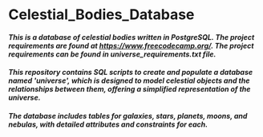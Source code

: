 # Celestial_Bodies_Database
#### _This is a database of celestial bodies written in PostgreSQL. The project requirements are found at https://www.freecodecamp.org/. The project requirements can be found in universe_requirements.txt file._

#### _This repository contains SQL scripts to create and populate a database named 'universe', which is designed to model celestial objects and the relationships between them, offering a simplified representation of the universe._

#### _The database includes tables for galaxies, stars, planets, moons, and nebulas, with detailed attributes and constraints for each._


